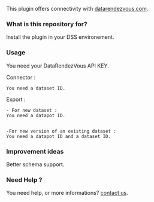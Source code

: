This plugin offers connectivity with [datarendezvous.com](https://www.datarendezvous.com/).

### What is this repository for? ###

Install the plugin in your DSS environement.

### Usage ###

You need your DataRendezVous API KEY.

Connector :
	
	You need a dataset ID.


Export :
	
	- For new dataset :
	You need a datapot ID.


	-For new version of an existing dataset :
	You need a datapot ID and a dataset ID.


### Improvement ideas ###

Better schema support.
		

### Need Help ? ###

You need help, or more informations? [contact us](https://www.datarendezvous.com/contact/).


